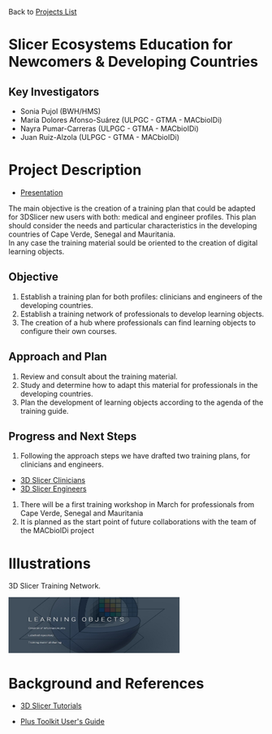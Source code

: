 Back to [Projects List](../../README.md#ProjectsList)

# Slicer Ecosystems Education for Newcomers & Developing Countries
## Key Investigators

- Sonia Pujol (BWH/HMS)
- María Dolores Afonso-Suárez (ULPGC - GTMA - MACbioIDi)
- Nayra Pumar-Carreras (ULPGC - GTMA - MACbioIDi)
- Juan Ruiz-Alzola (ULPGC - GTMA - MACbioIDi)

# Project Description

- [Presentation](https://medtec4susdev.github.io/3DSlicerTrainingNetwork/projectdemo)

The main objective is the creation of a training plan that could be adapted for 3DSlicer new users with both: medical and engineer profiles. This plan should consider the needs and particular characteristics in the developing countries of Cape Verde, Senegal and Mauritania.  
In any case the training material sould be oriented to the creation of digital learning objects. 

## Objective

1. Establish a training plan for both profiles: clinicians and engineers of the developing countries.
1. Establish a training network of professionals to develop learning objects.
1. The creation of a hub where professionals can find learning objects to configure their own courses.

## Approach and Plan

1. Review and consult about the training material.
1. Study and determine how to adapt this material for professionals in the developing countries.
1. Plan the development of learning objects according to the agenda of the training guide.

## Progress and Next Steps

1. Following the approach steps we have drafted two training plans, for clinicians and engineers.
+ [3D Slicer Clinicians](https://github.com/NA-MIC/ProjectWeek/blob/master/PW27_2018_Boston/Projects/SlicerTraining/TrainingPlan_3DSlicer%2BPlus_en_v1.pdf)
+ [3D Slicer Engineers](https://github.com/NA-MIC/ProjectWeek/blob/master/PW27_2018_Boston/Projects/SlicerTraining/TrainingPlan_ImagingTechnologies_en_v1.pdf)
1. There will be a first training workshop in March for professionals from Cape Verde, Senegal and Mauritania
1. It is planned as the start point of future collaborations with the team of the MACbioIDi project 

# Illustrations

<!--Add pictures and links to videos that demonstrate what has been accomplished.-->
3D Slicer Training Network.

<img src="https://raw.githubusercontent.com/medtec4susdev/SlicerEcosystem/master/3DslicerTrainingNetwork_1.jpg" width="337" height="110">

# Background and References

<!--Use this space for information that may help people better understand your project, like links to papers, source code, or data.-->

+ [3D Slicer Tutorials](https://www.slicer.org/wiki/Documentation/4.8/Training)

+ [Plus Toolkit User's Guide](https://plustoolkit.github.io/usersguide)
